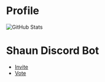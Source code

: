 # Profile
![GitHub Stats](https://github-readme-stats.vercel.app/api?username=N1ckPro&show_icons=true&count_private=true&theme=dark)

# Shaun Discord Bot
- [Invite](https://top.gg/bot/815245661506109451/invite)
- [Vote](https://top.gg/bot/815245661506109451/vote)
